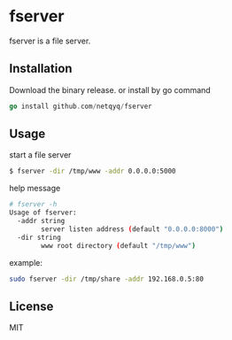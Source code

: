 # fserver
fserver is a file server.

## Installation
Download the binary release. or install by go command
```go
go install github.com/netqyq/fserver
```

## Usage
start a file server
```bash
$ fserver -dir /tmp/www -addr 0.0.0.0:5000
```
help message
```bash
# fserver -h
Usage of fserver:
  -addr string
        server listen address (default "0.0.0.0:8000")
  -dir string
        www root directory (default "/tmp/www")
```
example:  
```bash
sudo fserver -dir /tmp/share -addr 192.168.0.5:80
```

## License
MIT